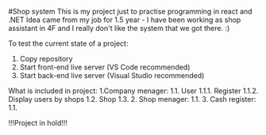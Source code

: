 #Shop system
This is my project just to practise programming in react and .NET
Idea came from my job for 1.5 year - I have been working as shop assistant in 4F and I really don't like the system that we got there. :)

To test the current state of a project:
1. Copy repository
2. Start front-end live server (VS Code recommended)
3. Start back-end live server (Visual Studio recommended)

What is included in project:
1.Company menager:
  1.1. User
    1.1.1. Register
    1.1.2. Display users by shops
  1.2. Shop
  1.3.
2. Shop menager:
  1.1.
3. Cash register:
  1.1.

!!!Project in hold!!!
